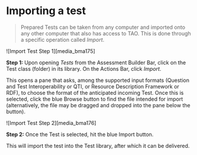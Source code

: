 # Importing a test

>Prepared Tests can be taken from any computer and imported onto any other computer that also has access to TAO. This is done through a specific operation called *Import*.

![Import Test Step 1][media_bma175]

**Step 1:** Upon opening *Tests* from the Assessment Builder Bar, click on the Test class (folder) in its library. On the Actions Bar, click *Import*.

This opens a pane that asks, among the supported input formats (Question and Test Interoperability or QTI, or Resource Description Framework or RDF), to choose the format of the anticipated incoming Test. Once this is selected, click the blue Browse button to find the file intended for import (alternatively, the file may be dragged and dropped into the pane below the button). 

![Import Test Step 2][media_bma176]

**Step 2:** Once the Test is selected, hit the blue Import button.

This will import the test into the Test library, after which it can be delivered.
